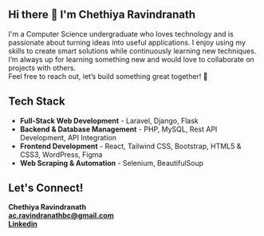 ## Hi there 👋 I'm Chethiya Ravindranath
I'm a Computer Science undergraduate who loves technology and is passionate about turning ideas into useful applications. I enjoy using my skills to create smart solutions while continuously learning new techniques.
<br>I’m always up for learning something new and would love to collaborate on projects with others.
<br>Feel free to reach out, let’s build something great together! 💫

## Tech Stack  
- **Full-Stack Web Development** - Laravel, Django, Flask
- **Backend & Database Management** - PHP, MySQL, Rest API Development, API Integration
- **Frontend Development** - React, Tailwind CSS, Bootstrap, HTML5 & CSS3, WordPress, Figma
- **Web Scraping & Automation** - Selenium, BeautifulSoup

## Let's Connect!  
<b>Chethiya Ravindranath<b>
<br>
ac.ravindranathbc@gmail.com
<br>
<a href="https://www.linkedin.com/in/chethiya-ravindranath/">Linkedin</a>
</p> 
